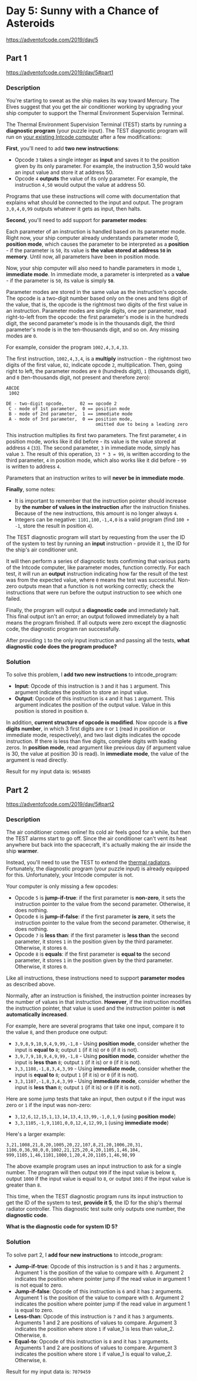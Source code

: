 # Day 5: Sunny with a Chance of Asteroids
https://adventofcode.com/2019/day/5

## Part 1
https://adventofcode.com/2019/day/5#part1

### Description
You're starting to sweat as the ship makes its way toward Mercury. The Elves suggest that you get the air conditioner working by upgrading your ship computer to support the Thermal Environment Supervision Terminal.

The Thermal Environment Supervision Terminal (TEST) starts by running a **diagnostic program** (your puzzle input). The TEST diagnostic program will run on [your existing Intcode computer](https://adventofcode.com/2019/day/2) after a few modifications:

**First**, you'll need to add **two new instructions**:
* Opcode `3` takes a single integer as **input** and saves it to the position given by its only parameter. For example, the instruction 3,50 would take an input value and store it at address 50.
* Opcode `4` **outputs** the value of its only parameter. For example, the instruction `4,50` would output the value at address 50.

Programs that use these instructions will come with documentation that explains what should be connected to the input and output. The program `3,0,4,0,99` outputs whatever it gets as input, then halts.

**Second**, you'll need to add support for **parameter modes**:

Each parameter of an instruction is handled based on its parameter mode. Right now, your ship computer already understands parameter mode 0, **position mode**, which causes the parameter to be interpreted as a **position** - if the parameter is `50`, its value is **the value stored at address `50` in memory**. Until now, all parameters have been in position mode.

Now, your ship computer will also need to handle parameters in mode `1`, **immediate mode**. In immediate mode, a parameter is interpreted as a **value** - if the parameter is `50`, its value is simply **`50`**.

Parameter modes are stored in the same value as the instruction's opcode. The opcode is a two-digit number based only on the ones and tens digit of the value, that is, the opcode is the rightmost two digits of the first value in an instruction. Parameter modes are single digits, one per parameter, read right-to-left from the opcode: the first parameter's mode is in the hundreds digit, the second parameter's mode is in the thousands digit, the third parameter's mode is in the ten-thousands digit, and so on. Any missing modes are `0`.

For example, consider the program `1002,4,3,4,33`.

The first instruction, `1002,4,3,4`, is a **multiply** instruction - the rightmost two digits of the first value, `02`, indicate opcode `2`, multiplication. Then, going right to left, the parameter modes are `0` (hundreds digit), `1` (thousands digit), and `0` (ten-thousands digit, not present and therefore zero):

```
ABCDE
 1002

DE - two-digit opcode,      02 == opcode 2
 C - mode of 1st parameter,  0 == position mode
 B - mode of 2nd parameter,  1 == immediate mode
 A - mode of 3rd parameter,  0 == position mode,
                                  omitted due to being a leading zero
```

This instruction multiplies its first two parameters. The first parameter, `4` in position mode, works like it did before - its value is the value stored at address `4` (`33`). The second parameter, `3` in immediate mode, simply has value `3`. The result of this operation, `33 * 3 = 99`, is written according to the third parameter, `4` in position mode, which also works like it did before - `99` is written to address `4`.

Parameters that an instruction writes to will **never be in immediate mode**.

**Finally**, some notes:
* It is important to remember that the instruction pointer should increase by **the number of values in the instruction** after the instruction finishes. Because of the new instructions, this amount is no longer always `4`.
* Integers can be negative: `1101,100,-1,4,0` is a valid program (find `100 + -1`, store the result in position `4`).

The TEST diagnostic program will start by requesting from the user the ID of the system to test by running an **input** instruction - provide it `1`, the ID for the ship's air conditioner unit.

It will then perform a series of diagnostic tests confirming that various parts of the Intcode computer, like parameter modes, function correctly. For each test, it will run an **output** instruction indicating how far the result of the test was from the expected value, where `0` means the test was successful. Non-zero outputs mean that a function is not working correctly; check the instructions that were run before the output instruction to see which one failed.

Finally, the program will output a **diagnostic code** and immediately halt. This final output isn't an error; an output followed immediately by a halt means the program finished. If all outputs were zero except the diagnostic code, the diagnostic program ran successfully.

After providing `1` to the only input instruction and passing all the tests, **what diagnostic code does the program produce?**

### Solution
To solve this problem, I **add two new instructions** to intcode_program:
* **Input**: Opcode of this instruction is `3` and it has `1` argument. This argument indicates the position to store an input value.
* **Output**: Opcode of this instruction is `4` and it has `1` argument. This argument indicates the position of the output value. Value in this position is stored in position `0`.

In addition, **current structure of opcode is modified**. Now opcode is a **five digits number**, in which 3 first digits are `0` or `1` (read in position or immediate mode, respectively), and two last digits indicates the opcode instruction. If there is less than five digits, complete digits with leading zeros. In **position mode**, read argument like previous day (if argument value is 30, the value at position 30 is read). In **immediate mode**, the value of the argument is read directly.

Result for my input data is: `9654885`


## Part 2
https://adventofcode.com/2019/day/5#part2

### Description
The air conditioner comes online! Its cold air feels good for a while, but then the TEST alarms start to go off. Since the air conditioner can't vent its heat anywhere but back into the spacecraft, it's actually making the air inside the ship **warmer**.

Instead, you'll need to use the TEST to extend the [thermal radiators](https://en.wikipedia.org/wiki/Spacecraft_thermal_control). Fortunately, the diagnostic program (your puzzle input) is already equipped for this. Unfortunately, your Intcode computer is not.

Your computer is only missing a few opcodes:
* Opcode `5` is **jump-if-true**: if the first parameter is **non-zero**, it sets the instruction pointer to the value from the second parameter. Otherwise, it does nothing.
* Opcode `6` is **jump-if-false**: if the first parameter **is zero**, it sets the instruction pointer to the value from the second parameter. Otherwise, it does nothing.
* Opcode `7` is **less than**: if the first parameter is **less than** the second parameter, it stores `1` in the position given by the third parameter. Otherwise, it stores `0`.
* Opcode `8` is **equals**: if the first parameter is **equal to** the second parameter, it stores `1` in the position given by the third parameter. Otherwise, it stores `0`.

Like all instructions, these instructions need to support **parameter modes** as described above.

Normally, after an instruction is finished, the instruction pointer increases by the number of values in that instruction. **However**, if the instruction modifies the instruction pointer, that value is used and the instruction pointer is **not automatically increased**.

For example, here are several programs that take one input, compare it to the value `8`, and then produce one output:
* `3,9,8,9,10,9,4,9,99,-1,8` - Using **position mode**, consider whether the input is **equal to** `8`; output `1` (if it is) or `0` (if it is not).
* `3,9,7,9,10,9,4,9,99,-1,8` - Using **position mode**, consider whether the input is **less than** `8`; output `1` (if it is) or `0` (if it is not).
* `3,3,1108,-1,8,3,4,3,99` - Using **immediate mode**, consider whether the input is **equal to** `8`; output `1` (if it is) or `0` (if it is not).
* `3,3,1107,-1,8,3,4,3,99` - Using **immediate mode**, consider whether the input is **less than** `8`; output `1` (if it is) or `0` (if it is not).

Here are some jump tests that take an input, then output `0` if the input was zero or `1` if the input was non-zero:
* `3,12,6,12,15,1,13,14,13,4,13,99,-1,0,1,9` (using **position mode**)
* `3,3,1105,-1,9,1101,0,0,12,4,12,99,1` (using **immediate mode**)

Here's a larger example:
```
3,21,1008,21,8,20,1005,20,22,107,8,21,20,1006,20,31,
1106,0,36,98,0,0,1002,21,125,20,4,20,1105,1,46,104,
999,1105,1,46,1101,1000,1,20,4,20,1105,1,46,98,99
```

The above example program uses an input instruction to ask for a single number. The program will then output `999` if the input value is below `8`, output `1000` if the input value is equal to `8`, or output `1001` if the input value is greater than `8`.

This time, when the TEST diagnostic program runs its input instruction to get the ID of the system to test, **provide it 5**, the ID for the ship's thermal radiator controller. This diagnostic test suite only outputs one number, the **diagnostic code**.

**What is the diagnostic code for system ID 5?**

### Solution
To solve part 2, I **add four new instructions** to intcode_program:
* **Jump-if-true**: Opcode of this instruction is `5` and it has `2` arguments. Argument 1 is the position of the value to compare with `0`. Argument 2 indicates the position where pointer jump if the read value in argument 1 is not equal to zero.
* **Jump-if-false**: Opcode of this instruction is `6` and it has `2` arguments. Argument 1 is the position of the value to compare with `0`. Argument 2 indicates the position where pointer jump if the read value in argument 1 is equal to zero.
* **Less-than**: Opcode of this instruction is `7` and it has `3` arguments. Arguments 1 and 2 are positions of values to compare. Argument 3 indicates the position where store `1` if value_1 is less than value_2. Otherwise, `0`.
* **Equal-to**: Opcode of this instruction is `8` and it has `3` arguments. Arguments 1 and 2 are positions of values to compare. Argument 3 indicates the position where store `1` if value_1 is equal to value_2. Otherwise, `0`.

Result for my input data is: `7079459`